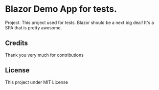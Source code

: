 # Blazor Demo App for tests.

Project. This project used for tests. Blazor should be a next big deal! It's a SPA that is pretty awesome.  

## Credits

Thank you very much for contributions

## License

This project under MIT License


